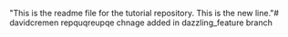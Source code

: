 "This is the readme file for the tutorial repository. This is the new line."# davidcremen
repquqreupqe
chnage added in dazzling_feature branch